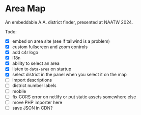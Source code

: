 # Area Map

An embeddable A.A. district finder, presented at NAATW 2024.

Todo:

- [x] embed on area site (see if tailwind is a problem)
- [x] custom fullscreen and zoom controls
- [x] add c4r logo
- [x] i18n
- [x] ability to select an area
- [x] listen to `data-area` on startup
- [x] select district in the panel when you select it on the map
- [ ] import descriptions
- [ ] district number labels
- [ ] mobile
- [ ] fix CORS error on netlify or put static assets somewhere else
- [ ] move PHP importer here
- [ ] save JSON in CDN?
